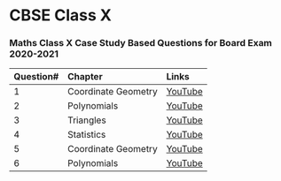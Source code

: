 # CBSE Class X 

### Maths Class X Case Study Based Questions for Board Exam 2020-2021

| Question# | Chapter                | Links                  |
|:----------|:-----------------------|:-----------------------|
| 1         | Coordinate Geometry    | [YouTube](https://youtu.be/v_-7hstroMc  "YouTube")  |
| 2         | Polynomials            | [YouTube](https://youtu.be/f1I1y_G0xkg  "YouTube")  |
| 3         | Triangles              | [YouTube](https://youtu.be/vJ6eElltSEQ  "YouTube")  |
| 4         | Statistics             | [YouTube](https://youtu.be/ozCSUH-pYHo  "YouTube")  |
| 5         | Coordinate Geometry    | [YouTube](https://youtu.be/7XewecuFlW0  "YouTube")  |
| 6         | Polynomials            | [YouTube](https://youtu.be/XrBkMqEYlKg  "YouTube")  |
